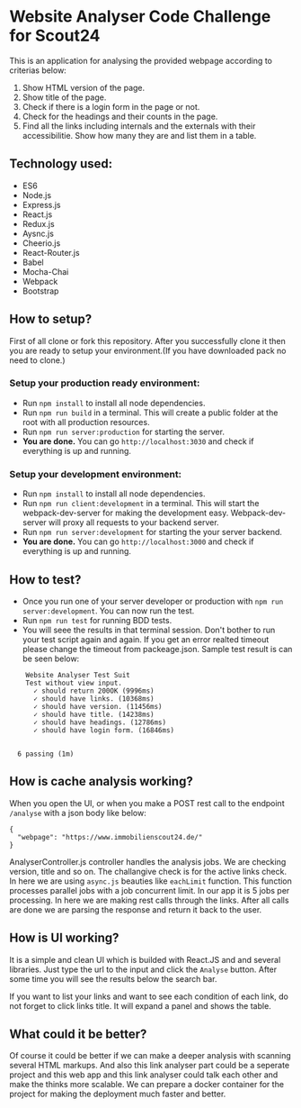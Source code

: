 # Website Analyser Code Challenge for Scout24

This is an application for analysing the provided webpage according to criterias below:
1. Show HTML version of the page.
2. Show title of the page.
3. Check if there is a login form in the page or not.
4. Check for the headings and their counts in the page.
5. Find all the links including internals and the externals with their accessibilitie. Show how many they are and list them in a table.

## Technology used:
* ES6
* Node.js
* Express.js
* React.js
* Redux.js
* Aysnc.js
* Cheerio.js
* React-Router.js
* Babel
* Mocha-Chai
* Webpack
* Bootstrap

## How to setup?

First of all clone or fork this repository. After you successfully clone it then you are ready to setup your environment.(If you have downloaded pack no need to clone.)

### Setup your production ready environment:
* Run `npm install` to install all node dependencies.
* Run `npm run build` in a terminal. This will create a public folder at the root with all production resources.
* Run `npm run server:production` for starting the server.
* **You are done.** You can go `http://localhost:3030` and check if everything is up and running.

### Setup your development environment:
* Run `npm install` to install all node dependencies.
* Run `npm run client:development` in a terminal. This will start the webpack-dev-server for making the development easy. Webpack-dev-server will proxy all requests to your backend server.
* Run `npm run server:development` for starting the your server backend.
* **You are done.** You can go `http://localhost:3000` and check if everything is up and running.

## How to test?
* Once you run one of your server developer or production with `npm run server:development`. You can now run the test.
* Run `npm run test` for running BDD tests.
* You will seee the results in that terminal session. Don't bother to run your test script again and again. If you get an error realted timeout please change the timeout from packeage.json. Sample test result is can be seen below:

```
    Website Analyser Test Suit
    Test without view input.
      ✓ should return 200OK (9996ms)
      ✓ should have links. (10368ms)
      ✓ should have version. (11456ms)
      ✓ should have title. (14238ms)
      ✓ should have headings. (12786ms)
      ✓ should have login form. (16846ms)


  6 passing (1m)
```

## How is cache analysis working?
When you open the UI, or when you make a POST rest call to the endpoint `/analyse` with a json body like below:
```
{
  "webpage": "https://www.immobilienscout24.de/"
}
```
AnalyserController.js controller handles the analysis jobs. We are checking version, title and so on. The challangive check is for the active links check. In here we are using `async.js` beauties like `eachLimit` function. This function processes parallel jobs with a job concurrent limit. In our app it is 5 jobs per processing. In here we are making rest calls through the links. After all calls are done we are parsing the response and return it back to the user.

## How is UI working?
It is a simple and clean UI which is builded with React.JS and and several libraries. Just type the url to the input and click the `Analyse` button. After some time you will see the results below the search bar. 

If you want to list your links and want to see each condition of each link, do not forget to click links title. It will expand a panel and shows the table.

## What could it be better?
Of course it could be better if we can make a deeper analysis with scanning several HTML markups. And also this link analyser part could be a seperate project and this web app and this link analyser could talk each other and make the thinks more scalable. We can prepare a docker container for the project for making the deployment much faster and better. 